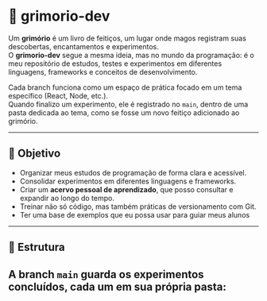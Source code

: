 # 📖 grimorio-dev

Um **grimório** é um livro de feitiços, um lugar onde magos registram suas descobertas, encantamentos e experimentos.  
O **grimorio-dev** segue a mesma ideia, mas no mundo da programação: é o meu repositório de estudos, testes e experimentos em diferentes linguagens, frameworks e conceitos de desenvolvimento.

Cada branch funciona como um espaço de prática focado em um tema específico (React, Node, etc.).  
Quando finalizo um experimento, ele é registrado no `main`, dentro de uma pasta dedicada ao tema, como se fosse um novo feitiço adicionado ao grimório.

---

## 🎯 Objetivo

- Organizar meus estudos de programação de forma clara e acessível.  
- Consolidar experimentos em diferentes linguagens e frameworks.  
- Criar um **acervo pessoal de aprendizado**, que posso consultar e expandir ao longo do tempo.  
- Treinar não só código, mas também práticas de versionamento com Git.  
- Ter uma base de exemplos que eu possa usar para guiar meus alunos

---

## 🔧 Estrutura

A branch `main` guarda os experimentos concluídos, cada um em sua própria pasta:
- 

